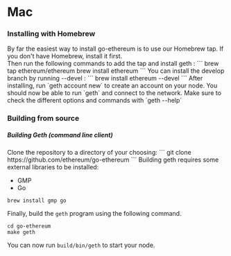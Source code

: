# Mac
<h3>Installing with Homebrew</h3>
By far the easiest way to install go-ethereum is to use our Homebrew tap. If you don't have
Homebrew, install it first.<br>
Then run the following commands to add the tap and install geth :
```
brew tap ethereum/ethereum
brew install ethereum
```
You can install the develop branch by running --devel :
```
brew install ethereum --devel
```
After installing, run `geth account new` to create an account on your node.
You should now be able to run `geth` and connect to the network.
Make sure to check the different options and commands with `geth --help`

<h3>Building from source</h3>
<h5>Building Geth (command line client)</h5>
Clone the repository to a directory of your choosing:
```
git clone https://github.com/ethereum/go-ethereum
```
Building geth requires some external libraries to be installed:
<ul>
<li>GMP</li>
<li>Go</li>
</ul>

```
brew install gmp go
```
Finally, build the `geth` program using the following command.
```
cd go-ethereum
make geth
```
You can now run `build/bin/geth` to start your node.